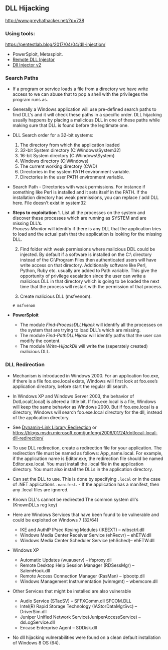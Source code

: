 ## DLL Hijacking
http://www.greyhathacker.net/?p=738

### Using tools:
https://pentestlab.blog/2017/04/04/dll-injection/  
* PowerSploit, Metasploit.
* [Remote DLL Injector](https://securityxploded.com/remote-dll-injector.php)
* [Dll Injector v2](https://www.dllinjector.com/)

### Search Paths

* If a program or service loads a file from a directory we have write access to we can abuse that to pop a shell with the privileges the program runs as.

* Generally a Windows application will use pre-defined search paths to find DLL's and it will check these paths in a specific order. DLL hijacking usually happens by placing a malicious DLL in one of these paths while making sure that DLL is found before the legitimate one.

* DLL Search order for a 32-bit systems:
  1. The directory from which the application loaded
  2. 32-bit System directory (C:\Windows\System32)
  3. 16-bit System directory (C:\Windows\System)
  4. Windows directory (C:\Windows)
  5. The current working directory (CWD)
  6. Directories in the system PATH environment variable.
  7. Directories in the user PATH environment variable.


* Search Path - Directories with weak permissions. For instance if something like Perl is installed and it sets itself in the PATH. If the installation directory has weak permissions, you can replace / add DLL here.  File doesn't exist in system32

* **Steps to exploitation**
  1. List all the processes on the system and discover these processes which are running as SYSTEM and are missing DLL’s.  
  *Process Monitor* will identify if there is any DLL that the application tries to load and the actual path that the application is looking for the missing DLL.

  2. Find folder with weak permissions where malicious DDL could be injected. By default if a software is installed on the C:\ directory instead of the C:\Program Files then authenticated users will have write access on that directory. Additionally software like Perl, Python, Ruby etc. usually are added to Path variable. This give the opportunity of privilege escalation since the user can write a malicious DLL in that directory which is going to be loaded the next time that the process will restart with the permission of that process.

  3. Create malicious DLL (msfvenom).
  ```
  # msfvenom
  ```

* **PowerSploit**
  - The module *Find-ProcessDLLHijack* will identify all the processes on the system that are trying to load DLL’s which are missing.
  - The module *Find-PathDLLHijack* will identify paths that the user can modify the content.
  - The module *Write-HijackDll* will write the (seperately created) malicious DLL.

### DLL Redirection

* Mechanism is introduced in Windows 2000. For an application foo.exe, if there is a file foo.exe.local exists, Windows will first look at foo.exe’s application directory, before start the regular dll search.

* In Windows XP and Windows Server 2003, the behavior of DotLocal(.local) is altered a little bit. If foo.exe.local is a file, Windows will keep the same behavior as Windows 2000. But if foo.exe.local is a directory, Windows will search foo.exe.local directory for the dll, instead of the application directory.

* See [Dynamin-Link Library Redirection](https://docs.microsoft.com/en-us/windows/desktop/Dlls/dynamic-link-library-redirection) or https://blogs.msdn.microsoft.com/junfeng/2006/01/24/dotlocal-local-dll-redirection/

* To use DLL redirection, create a redirection file for your application. The redirection file must be named as follows: App_name.local. For example, if the application name is Editor.exe, the redirection file should be named Editor.exe.local. You must install the .local file in the application directory. You must also install the DLLs in the application directory.

* Can set the DLL to use. This is done by specifying `.local` or in the case of .NET applications `.manifest`. - If the application has a manifest, then any .local files are ignored.

* Known DLL's cannot be redirected
  The common system dll's (KnownDLLs reg key)

* Here are Windows Services that have been found to be vulnerable and could be exploited on Windows 7 (32/64)
  - IKE and AuthIP IPsec Keying Modules (IKEEXT) – wlbsctrl.dll
  - Windows Media Center Receiver Service (ehRecvr) – ehETW.dll
  - Windows Media Center Scheduler Service (ehSched)– ehETW.dll

* Windows XP
  - Automatic Updates (wuauserv) – ifsproxy.dll
  - Remote Desktop Help Session Manager (RDSessMgr) – SalemHook.dll
  - Remote Access Connection Manager (RasMan) – ipbootp.dll
  - Windows Management Instrumentation (winmgmt) – wbemcore.dll
* Other Services that might be installed are also vulnerable
  - Audio Service (STacSV) – SFFXComm.dll SFCOM.DLL
  - Intel(R) Rapid Storage Technology (IAStorDataMgrSvc) – DriverSim.dll
  - Juniper Unified Network Service(JuniperAccessService) – dsLogService.dll
  - Encase Enterprise Agent – SDDisk.dll

* No dll hijacking vulnerabilities were found on a clean default installation of Windows 8 OS (64).
